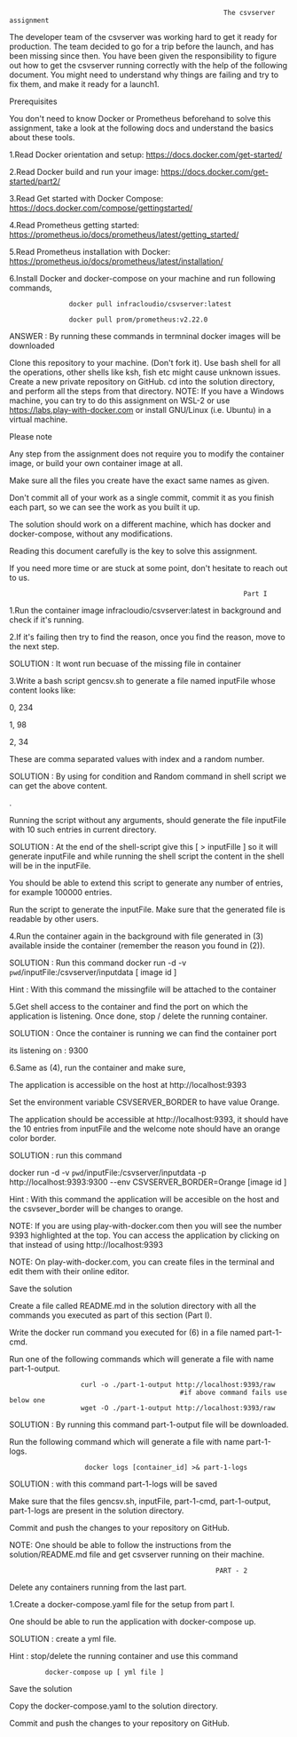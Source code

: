 




                                                          The csvserver assignment

The developer team of the csvserver was working hard to get it ready for production. The team decided to go for a trip before the launch, and has been missing since then. You have been given the responsibility to figure out how to get the csvserver running correctly with the help of the following document. You might need to understand why things are failing and try to fix them, and make it ready for a launch1.

Prerequisites

You don't need to know Docker or Prometheus beforehand to solve this assignment, take a look at the following docs and understand the basics about these tools.

1.Read Docker orientation and setup: https://docs.docker.com/get-started/

2.Read Docker build and run your image: https://docs.docker.com/get-started/part2/

3.Read Get started with Docker Compose: https://docs.docker.com/compose/gettingstarted/

4.Read Prometheus getting started: https://prometheus.io/docs/prometheus/latest/getting_started/

5.Read Prometheus installation with Docker: https://prometheus.io/docs/prometheus/latest/installation/

6.Install Docker and docker-compose on your machine and run following commands,

                   docker pull infracloudio/csvserver:latest

                   docker pull prom/prometheus:v2.22.0

ANSWER : By running these commands in termninal docker images will be downloaded


Clone this repository to your machine. (Don't fork it).
Use bash shell for all the operations, other shells like ksh, fish etc might cause unknown issues.
Create a new private repository on GitHub.
cd into the solution directory, and perform all the steps from that directory.
NOTE: If you have a Windows machine, you can try to do this assignment on WSL-2 or use https://labs.play-with-docker.com or install GNU/Linux (i.e. Ubuntu) in a virtual machine.

Please note

Any step from the assignment does not require you to modify the container image, or build your own container image at all.

Make sure all the files you create have the exact same names as given.

Don't commit all of your work as a single commit, commit it as you finish each part, so we can see the work as you built it up.

The solution should work on a different machine, which has docker and docker-compose, without any modifications.

Reading this document carefully is the key to solve this assignment.

If you need more time or are stuck at some point, don't hesitate to reach out to us.



                                                               Part I


1.Run the container image infracloudio/csvserver:latest in background and check if it's running.




2.If it's failing then try to find the reason, once you find the reason, move to the next step.




SOLUTION : It wont run becuase of the missing file in container






3.Write a bash script gencsv.sh to generate a file named inputFile whose content looks like:

 0, 234

 1, 98

 2, 34


These are comma separated values with index and a random number.





SOLUTION : By using for condition and Random command in shell script we can get the above content.









.





Running the script without any arguments, should generate the file inputFile with 10 such entries in current directory.




SOLUTION : At the end of the shell-script give this [ > inputFille ] so it will generate inputFile and while running the shell script the content in the shell will be in the inputFile.








You should be able to extend this script to generate any number of entries, for example 100000 entries.





Run the script to generate the inputFile. Make sure that the generated file is readable by other users.





4.Run the container again in the background with file generated in (3) available inside the container (remember the reason you found in (2)).



SOLUTION : 
Run this command
docker run -d -v `pwd`/inputFile:/csvserver/inputdata [ image id ]

Hint : With this command the missingfile will be attached to the container




5.Get shell access to the container and find the port on which the application is listening. Once done, stop / delete the running container.



SOLUTION : Once the container is running we can find the container port 

its listening on : 9300




6.Same as (4), run the container and make sure,



The application is accessible on the host at http://localhost:9393



Set the environment variable CSVSERVER_BORDER to have value Orange.


The application should be accessible at http://localhost:9393, it should have the 10 entries from inputFile and the welcome note should have an orange color border.



 SOLUTION :
 run this command 

 docker run -d -v `pwd`/inputFile:/csvserver/inputdata -p http://localhost:9393:9300 --env CSVSERVER_BORDER=Orange [image id ]

 Hint : With this command the application will be accesible on the host and the csvsever_border  will be changes to orange.


NOTE: If you are using play-with-docker.com then you will see the number 9393 highlighted at the top. You can access the application by clicking on that instead of using http://localhost:9393



NOTE: On play-with-docker.com, you can create files in the terminal and edit them with their online editor.



Save the solution


Create a file called README.md in the solution directory with all the commands you executed as part of this section (Part I).


Write the docker run command you executed for (6) in a file named part-1-cmd.


Run one of the following commands which will generate a file with name part-1-output.


                      curl -o ./part-1-output http://localhost:9393/raw
											   #if above command fails use below one
                      wget -O ./part-1-output http://localhost:9393/raw

SOLUTION : By running this command part-1-output file will be downloaded.


Run the following command which will generate a file with name part-1-logs.


                       docker logs [container_id] >& part-1-logs

SOLUTION : with this command part-1-logs will be saved



Make sure that the files gencsv.sh, inputFile, part-1-cmd, part-1-output, part-1-logs are present in the solution directory.


Commit and push the changes to your repository on GitHub.



NOTE: One should be able to follow the instructions from the solution/README.md file and get csvserver running on their machine.


                                                        PART - 2





Delete any containers running from the last part.





1.Create a docker-compose.yaml file for the setup from part I.




One should be able to run the application with docker-compose up.


SOLUTION : create a yml file.

Hint : stop/delete the running container and use this command

             docker-compose up [ yml file ]




Save the solution


Copy the docker-compose.yaml to the solution directory.


Commit and push the changes to your repository on GitHub.
